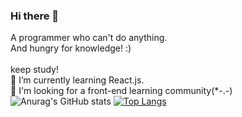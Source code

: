 ### Hi there 👋

<!--
**ch-Lee1/ch-Lee1** is a ✨ _special_ ✨ repository because its `README.md` (this file) appears on your GitHub profile.

Here are some ideas to get you started:

- 🔭 I’m currently working on ...
- 🌱 I’m currently learning ...
- 👯 I’m looking to collaborate on ...
- 🤔 I’m looking for help with ...
- 💬 Ask me about ...
- 📫 How to reach me: ...
- 😄 Pronouns: ...
- ⚡ Fun fact: ...
-->
A programmer who can't do anything.<br/>
And hungry for knowledge!  :)<br/>  
keep study!<br/>
🌱 I’m currently learning React.js.<br/>
🤔 I'm looking for a front-end learning community(*-.-)<br/>
![Anurag's GitHub stats](https://github-readme-stats.vercel.app/api?username=canwoh&show_icons=true&theme=radical)
[![Top Langs](https://github-readme-stats.vercel.app/api/top-langs/?username=anuraghazra)](https://github.com/anuraghazra/github-readme-stats)
